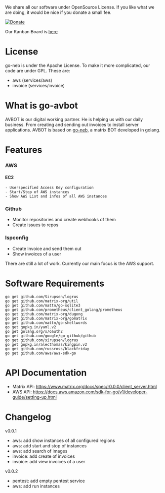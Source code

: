
We share all our software under OpenSource License. If you like what we are doing, it would be nice if you donate a small fee. 

[![Donate](https://liberapay.com/assets/widgets/donate.svg)](https://liberapay.com/AVENTER/donate)

Our Kanban Board is [here](https://wekan.aventer.biz/b/XePZjKD4mK3eFY8MS/go-avbot)

# License
go-neb is under the Apache License. To make it more complicated, our code are under GPL. These are:
- aws (services/aws)
- invoice (services/invoice)


# What is go-avbot

AVBOT is our digital working partner. He is helping us with our daily business. From creating and sending out invoices to install server applications. AVBOT is based on [go-neb](https://github.com/matrix-org/go-neb), a matrix BOT developed in golang. 

# Features

### AWS
  #### EC2
    - Userspecified Access Key configuration
    - Start/Stop of AWS instances
    - Show AWS List and infos of all AWS instances

### Github
- Monitor repositories and create webhooks of them
- Create issues to repos

### Ispconfig
- Create Invoice and send them out
- Show invoices of a user

There are still a lot of work. Currently our main focus is the AWS support.

# Software Requirements

```
go get github.com/Sirupsen/logrus 
go get github.com/matrix-org/util
go get github.com/mattn/go-sqlite3
go get github.com/prometheus/client_golang/prometheus
go get github.com/matrix-org/dugong
go get github.com/matrix-org/gomatrix
go get github.com/mattn/go-shellwords
go get gopkg.in/yaml.v2
go get golang.org/x/oauth2
go get github.com/google/go-github/github
go get github.com/sirupsen/logrus
go get gopkg.in/alecthomas/kingpin.v2
go get github.com/russross/blackfriday
go get github.com/aws/aws-sdk-go
```

# API Documentation

- Matrix API: https://www.matrix.org/docs/spec/r0.0.0/client_server.html
- AWS API: https://docs.aws.amazon.com/sdk-for-go/v1/developer-guide/setting-up.html

# Changelog

v0.0.1
- aws: add show instances of all configured regions
- aws: add start and stop of instances
- aws: add search of images
- invoice: add create of invoices
- invoice: add view invoices of a user

v0.0.2
- pentest: add empty pentest service
- aws: add run instances